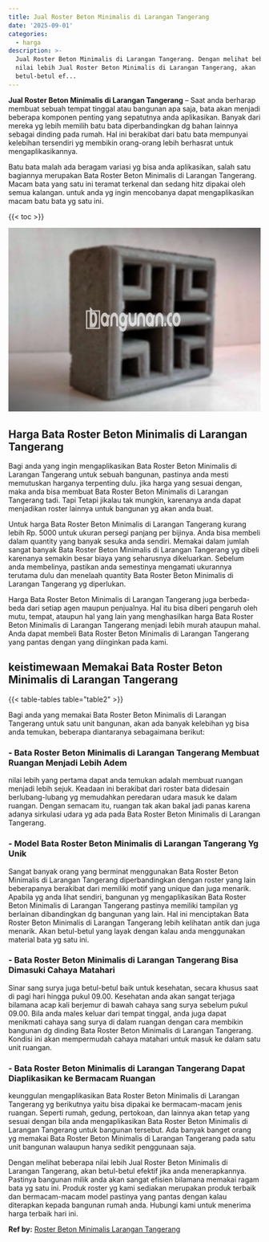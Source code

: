 ```yaml
---
title: Jual Roster Beton Minimalis di Larangan Tangerang
date: '2025-09-01'
categories:
  - harga
description: >-
  Jual Roster Beton Minimalis di Larangan Tangerang. Dengan melihat beberapa
  nilai lebih Jual Roster Beton Minimalis di Larangan Tangerang, akan
  betul-betul ef...
---
```


**Jual Roster Beton Minimalis di Larangan Tangerang** – Saat anda berharap membuat sebuah tempat tinggal atau bangunan apa saja, bata akan menjadi beberapa komponen penting yang sepatutnya anda aplikasikan. Banyak dari mereka yg lebih memilih batu bata diperbandingkan dg bahan lainnya sebagai dinding pada rumah. Hal ini berakibat dari batu bata mempunyai kelebihan tersendiri yg membikin orang-orang lebih berhasrat untuk mengaplikasikannya.

Batu bata malah ada beragam variasi yg bisa anda aplikasikan, salah satu bagiannya merupakan Bata Roster Beton Minimalis di Larangan Tangerang. Macam bata yang satu ini teramat terkenal dan sedang hitz dipakai oleh semua kalangan. untuk anda yg ingin mencobanya dapat mengaplikasikan macam batu bata yg satu ini.

{{< toc >}}

![Jual Roster Beton Minimalis di Larangan Tangerang](/images/bata-roster-minimalis-20.png)

## Harga Bata Roster Beton Minimalis di Larangan Tangerang

Bagi anda yang ingin mengaplikasikan Bata Roster Beton Minimalis di Larangan Tangerang untuk sebuah bangunan, pastinya anda mesti memutuskan harganya terpenting dulu. jika harga yang sesuai dengan, maka anda bisa membuat Bata Roster Beton Minimalis di Larangan Tangerang tadi. Tapi Tetapi jikalau tak mungkin, karenanya anda dapat menjadikan roster lainnya untuk bangunan yg akan anda buat.

Untuk harga Bata Roster Beton Minimalis di Larangan Tangerang kurang lebih Rp. 5000 untuk ukuran persegi panjang per bijinya. Anda bisa membeli dalam quantity yang banyak sesuka anda sendiri. Memakai dalam jumlah sangat banyak Bata Roster Beton Minimalis di Larangan Tangerang yg dibeli karenanya semakin besar biaya yang seharusnya dikeluarkan. Sebelum anda membelinya, pastikan anda semestinya mengamati ukurannya terutama dulu dan menelaah quantity Bata Roster Beton Minimalis di Larangan Tangerang yg diperlukan.

Harga Bata Roster Beton Minimalis di Larangan Tangerang juga berbeda-beda dari setiap agen maupun penjualnya. Hal itu bisa diberi pengaruh oleh mutu, tempat, ataupun hal yang lain yang menghasilkan harga Bata Roster Beton Minimalis di Larangan Tangerang menjadi lebih murah ataupun mahal. Anda dapat membeli Bata Roster Beton Minimalis di Larangan Tangerang yang pantas dengan yang diinginkan pada kami.

## keistimewaan Memakai Bata Roster Beton Minimalis di Larangan Tangerang

{{< table-tables table="table2" >}}

Bagi anda yang memakai Bata Roster Beton Minimalis di Larangan Tangerang untuk satu unit bangunan, akan ada banyak kelebihan yg bisa anda temukan, beberapa diantaranya sebagaimana berikut:

### \- Bata Roster Beton Minimalis di Larangan Tangerang Membuat Ruangan Menjadi Lebih Adem

nilai lebih yang pertama dapat anda temukan adalah membuat ruangan menjadi lebih sejuk. Keadaan ini berakibat dari roster bata didesain berlubang-lubang yg memudahkan peredaran udara masuk ke dalam ruangan. Dengan semacam itu, ruangan tak akan bakal jadi panas karena adanya sirkulasi udara yg ada pada Bata Roster Beton Minimalis di Larangan Tangerang.

### \- Model Bata Roster Beton Minimalis di Larangan Tangerang Yg Unik

Sangat banyak orang yang berminat menggunakan Bata Roster Beton Minimalis di Larangan Tangerang diperbandingkan dengan roster yang lain beberapanya berakibat dari memiliki motif yang unique dan juga menarik. Apabila yg anda lihat sendiri, bangunan yg mengaplikasikan Bata Roster Beton Minimalis di Larangan Tangerang pastinya memiliki tampilan yg berlainan dibandingkan dg bangunan yang lain. Hal ini menciptakan Bata Roster Beton Minimalis di Larangan Tangerang lebih kelihatan antik dan juga menarik. Akan betul-betul yang layak dengan kalau anda menggunakan material bata yg satu ini.

### \- Bata Roster Beton Minimalis di Larangan Tangerang Bisa Dimasuki Cahaya Matahari

Sinar sang surya juga betul-betul baik untuk kesehatan, secara khusus saat di pagi hari hingga pukul 09.00. Kesehatan anda akan sangat terjaga bilamana acap kali berjemur di bawah cahaya sang surya sebelum pukul 09.00. Bila anda males keluar dari tempat tinggal, anda juga dapat menikmati cahaya sang surya di dalam ruangan dengan cara membikin bangunan dg dinding Bata Roster Beton Minimalis di Larangan Tangerang. Kondisi ini akan mempermudah cahaya matahari untuk masuk ke dalam satu unit ruangan.

### \- Bata Roster Beton Minimalis di Larangan Tangerang Dapat Diaplikasikan ke Bermacam Ruangan

keunggulan mengaplikasikan Bata Roster Beton Minimalis di Larangan Tangerang yg berikutnya yaitu bisa dipakai ke bermacam-macam jenis ruangan. Seperti rumah, gedung, pertokoan, dan lainnya akan tetap yang sesuai dengan bila anda mengaplikasikan Bata Roster Beton Minimalis di Larangan Tangerang untuk bangunan tersebut. Ada banyak banget orang yg memakai Bata Roster Beton Minimalis di Larangan Tangerang pada satu unit bangunan walaupun hanya sedikit penggunaan saja.

Dengan melihat beberapa nilai lebih Jual Roster Beton Minimalis di Larangan Tangerang, akan betul-betul efektif jika anda menerapkannya. Pastinya bangunan milik anda akan sangat efisien bilamana memakai ragam bata yg satu ini. Produk roster yg kami sediakan merupakan produk terbaik dan bermacam-macam model pastinya yang pantas dengan kalau diterapkan kepada bangunan rumah anda. Hubungi kami untuk menerima harga terbaik hari ini.

**Ref by:** [Roster Beton Minimalis Larangan Tangerang](https://id.wikipedia.org/wiki/Roster)
